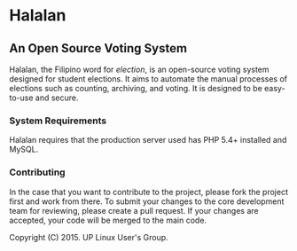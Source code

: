 # Halalan
## An Open Source Voting System

Halalan, the Filipino word for *election*, is an open-source voting system designed for student elections. It aims to automate the manual processes of elections such as counting, archiving, and voting. It is designed to be easy-to-use and secure.

### System Requirements

Halalan requires that the production server used has PHP 5.4+ installed and MySQL.

### Contributing
In the case that you want to contribute to the project, please fork the project first and work from there. To submit your changes to the core development team for reviewing, please create a pull request. If your changes are accepted, your code will be merged to the main code.
        
Copyright (C) 2015. UP Linux User's Group.